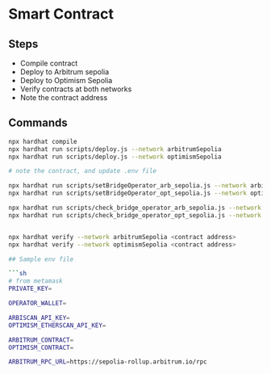 # Smart Contract

## Steps

- Compile contract
- Deploy to Arbitrum sepolia
- Deploy to Optimism Sepolia
- Verify contracts at both networks
- Note the contract address

## Commands

```sh
npx hardhat compile
npx hardhat run scripts/deploy.js --network arbitrumSepolia
npx hardhat run scripts/deploy.js --network optimismSepolia

# note the contract, and update .env file

npx hardhat run scripts/setBridgeOperator_arb_sepolia.js --network arbitrumSepolia
npx hardhat run scripts/setBridgeOperator_opt_sepolia.js --network optimismSepolia

npx hardhat run scripts/check_bridge_operator_arb_sepolia.js --network arbitrumSepolia
npx hardhat run scripts/check_bridge_operator_opt_sepolia.js --network optimismSepolia


npx hardhat verify --network arbitrumSepolia <contract address>
npx hardhat verify --network optimismSepolia <contract address>

## Sample env file

```sh
# from metamask
PRIVATE_KEY=

OPERATOR_WALLET=

ARBISCAN_API_KEY=
OPTIMISM_ETHERSCAN_API_KEY=

ARBITRUM_CONTRACT=
OPTIMISM_CONTRACT=

ARBITRUM_RPC_URL=https://sepolia-rollup.arbitrum.io/rpc
```
